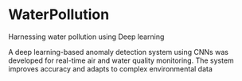 # WaterPollution
Harnessing water pollution using Deep learning

 A deep learning-based anomaly detection system using CNNs was developed for real-time air and 
water quality monitoring. The system improves accuracy and adapts to complex environmental data
